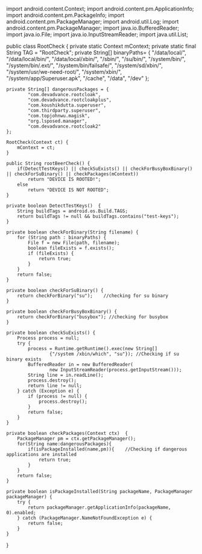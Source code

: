 
import android.content.Context;
import android.content.pm.ApplicationInfo;
import android.content.pm.PackageInfo;
import android.content.pm.PackageManager;
import android.util.Log;
import android.content.pm.PackageManager;
import java.io.BufferedReader;
import java.io.File;
import java.io.InputStreamReader;
import java.util.List;

public class RootCheck {
    private static Context mContext;
    private static final String TAG = "RootCheck";
    private String[] binaryPaths= {
            "/data/local/",
            "/data/local/bin/",
            "/data/local/xbin/",
            "/sbin/",
            "/su/bin/",
            "/system/bin/",
            "/system/bin/.ext/",
            "/system/bin/failsafe/",
            "/system/sd/xbin/",
            "/system/usr/we-need-root/",
            "/system/xbin/",
            "/system/app/Superuser.apk",
            "/cache",
            "/data",
            "/dev"
    };

    private String[] dangerousPackages = {
            "com.devadvance.rootcloak",
            "com.devadvance.rootcloakplus",
            "com.koushikdutta.superuser",
            "com.thirdparty.superuser",
            "com.topjohnwu.magisk",
            "org.lsposed.manager",
            "com.devadvance.rootcloak2"
    };

    RootCheck(Context ct) {
        mContext = ct;
    }

    public String rootBeerCheck() {
        if(DetectTestKeys() || checkSuExists() || checkForBusyBoxBinary() || checkForSuBinary() || checkPackages(mContext))
            return "DEVICE IS ROOTED!";
        else
            return "DEVICE IS NOT ROOTED";
    }

    private boolean DetectTestKeys()  {
        String buildTags = android.os.Build.TAGS;
        return buildTags != null && buildTags.contains("test-keys");
    }

    private boolean checkForBinary(String filename) {
        for (String path : binaryPaths) {
            File f = new File(path, filename);
            boolean fileExists = f.exists();
            if (fileExists) {
                return true;
            }
        }
        return false;
    }

    private boolean checkForSuBinary() {
        return checkForBinary("su");    //checking for su binary
    }

    private boolean checkForBusyBoxBinary() {
        return checkForBinary("busybox"); //checking for busybox
    }

    private boolean checkSuExists() {
        Process process = null;
        try {
            process = Runtime.getRuntime().exec(new String[]
                    {"/system /xbin/which", "su"}); //Checking if su binary exists
            BufferedReader in = new BufferedReader(
                    new InputStreamReader(process.getInputStream()));
            String line = in.readLine();
            process.destroy();
            return line != null;
        } catch (Exception e) {
            if (process != null) {
                process.destroy();
            }
            return false;
        }
    }

    private boolean checkPackages(Context ctx)  {
        PackageManager pm = ctx.getPackageManager();
        for(String name:dangerousPackages){
            if(isPackageInstalled(name,pm)){    //Checking if dangerous applications are installed
                return true;
            }
        }
        return false;
    }

    private boolean isPackageInstalled(String packageName, PackageManager packageManager) {
        try {
            return packageManager.getApplicationInfo(packageName, 0).enabled;
        } catch (PackageManager.NameNotFoundException e) {
            return false;
        }
    }

}
